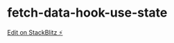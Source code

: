 # fetch-data-hook-use-state

[Edit on StackBlitz ⚡️](https://stackblitz.com/edit/fetch-data-hook-use-state)